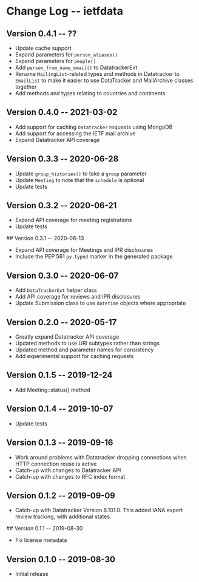 Change Log -- ietfdata
======================

## Version 0.4.1 -- ??

 - Update cache support
 - Expand parameters for `person_aliases()`
 - Expand parameters for `people()`
 - Add `person_from_name_email()` to DatatrackerExt
 - Rename `MailingList`-related types and methods in Datatracker to
   `EmailList` to make it easier to use DataTracker and MailArchive
   classes together
 - Add methods and types relating to countries and continents


## Version 0.4.0 -- 2021-03-02

 - Add support for caching `Datatracker` requests using MongoDB
 - Add support for accessing the IETF mail archive
 - Expand Datatracker API coverage


## Version 0.3.3 -- 2020-06-28

 - Update `group_histories()` to take a `group` parameter
 - Update `Meeting` to note that the `schedule` is optional
 - Update tests


## Version 0.3.2 -- 2020-06-21

 - Expand API coverage for meeting registrations
 - Update tests


## Version 0.3.1 -- 2020-06-13

 - Expand API coverage for Meetings and IPR disclosures
 - Include the PEP 561 `py.typed` marker in the generated package

## Version 0.3.0 -- 2020-06-07

 - Add `DataTrackerExt` helper class
 - Add API coverage for reviews and IPR disclosures
 - Update Submission class to use `datetime` objects where appropriate


## Version 0.2.0 -- 2020-05-17

 - Greatly expand Datatracker API coverage
 - Updated methods to use URI subtypes rather than strings
 - Updated method and parameter names for consistency
 - Add experimental support for caching requests


## Version 0.1.5 -- 2019-12-24

 - Add Meeting::status() method


## Version 0.1.4 -- 2019-10-07

 - Update tests


## Version 0.1.3 -- 2019-09-16

 - Work around problems with Datatracker dropping connections when
   HTTP connection reuse is active
 - Catch-up with changes to Datatracker API
 - Catch-up with changes to RFC index format


## Version 0.1.2 -- 2019-09-09

 - Catch-up with Datatracker Version 6.101.0. This added IANA expert review
   tracking, with additional states.


## Version 0.1.1 -- 2019-08-30

 - Fix license metadata


## Version 0.1.0 -- 2019-08-30

 - Initial release
